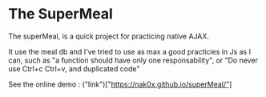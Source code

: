 # The SuperMeal

The superMeal, is a quick project for practicing native AJAX.

It use the meal db and I've tried to use as max a good practicies in Js as I can, such as "a function should have only one responsability", or "Do never use Ctrl+c Ctrl+v, and duplicated code"

See the online demo : ("link")["https://nak0x.github.io/superMeal/"]
